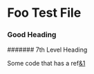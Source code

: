 # Foo Test File

### Good Heading

####### 7th Level Heading

Some code that has a ref[&1]

[&1]: https://www.google.com

